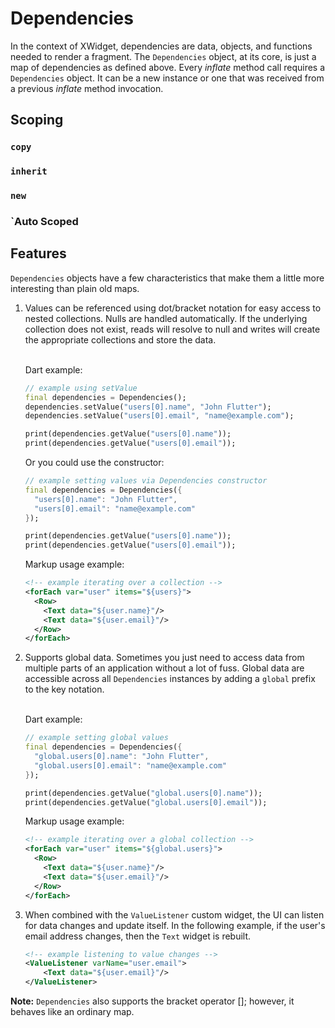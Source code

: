 # Dependencies

In the context of XWidget, dependencies are data, objects, and functions needed to render a fragment.
The ```Dependencies``` object, at its core, is just a map of dependencies as defined above. Every
*inflate* method call requires a ```Dependencies``` object. It can be a new instance or one that was
received from a previous *inflate* method invocation.

## Scoping

### `copy`
### `inherit`
### `new`
### `Auto Scoped

## Features

```Dependencies``` objects have a few characteristics that make them a little more interesting than plain
old maps.

1. Values can be referenced using dot/bracket notation for easy access to nested collections. Nulls
   are handled automatically. If the underlying collection does not exist, reads will resolve to
   null and writes will create the appropriate collections and store the data.<br><br>

   Dart example:
   ```dart
   // example using setValue
   final dependencies = Dependencies();
   dependencies.setValue("users[0].name", "John Flutter");
   dependencies.setValue("users[0].email", "name@example.com");
   
   print(dependencies.getValue("users[0].name"));
   print(dependencies.getValue("users[0].email"));
   ```
   Or you could use the constructor:
   ```dart
   // example setting values via Dependencies constructor
   final dependencies = Dependencies({
     "users[0].name": "John Flutter",
     "users[0].email": "name@example.com"
   });
   
   print(dependencies.getValue("users[0].name"));
   print(dependencies.getValue("users[0].email"));
   ```
   Markup usage example:
   ```xml
   <!-- example iterating over a collection -->
   <forEach var="user" items="${users}">
     <Row>
       <Text data="${user.name}"/>
       <Text data="${user.email}"/>
     </Row>
   </forEach>
   ```
2. Supports global data. Sometimes you just need to access data from multiple parts of an
   application without a lot of fuss. Global data are accessible across all ```Dependencies```
   instances by adding a ```global``` prefix to the key notation.<br><br>

   Dart example:
    ```dart
   // example setting global values
    final dependencies = Dependencies({
      "global.users[0].name": "John Flutter",
      "global.users[0].email": "name@example.com"
    });
   
    print(dependencies.getValue("global.users[0].name"));
    print(dependencies.getValue("global.users[0].email"));
    ```

   Markup usage example:
   ```xml
   <!-- example iterating over a global collection -->
   <forEach var="user" items="${global.users}">
     <Row>
       <Text data="${user.name}"/>
       <Text data="${user.email}"/>
     </Row>
   </forEach>
   ```
3. When combined with the ```ValueListener``` custom widget, the UI can listen for data changes and
   update itself. In the following example, if the user's email address changes, then the ```Text```
   widget is rebuilt.

   ```xml
   <!-- example listening to value changes -->
   <ValueListener varName="user.email">
       <Text data="${user.email}"/>
   </ValueListener>
   ```

**Note:** ```Dependencies``` also supports the bracket operator []; however, it behaves like an
ordinary map.